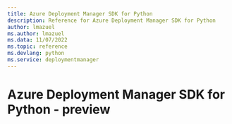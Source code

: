```yaml
---
title: Azure Deployment Manager SDK for Python
description: Reference for Azure Deployment Manager SDK for Python
author: lmazuel
ms.author: lmazuel
ms.data: 11/07/2022
ms.topic: reference
ms.devlang: python
ms.service: deploymentmanager
---
```

# Azure Deployment Manager SDK for Python - preview

